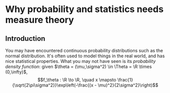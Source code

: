 # Why probability and statistics needs measure theory

## Introduction

You may have encountered continuous probability distributions such as the normal distribution. It's often used to model things in the real world, and has nice statistical properties. What you may not have seen is its *probability density function*: given $\theta = (\mu,\sigma^2) \in \Theta = \R \times (0,\infty)$,
$$f_\theta : \R \to \R, \quad x \mapsto \frac{1}{\sqrt{2\pi\sigma^2}}\exp\left(-\frac{(x - \mu)^2}{2\sigma^2}\right)$$
